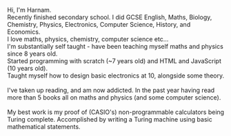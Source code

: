 Hi, I'm Harnam. <br>
Recently finished secondary school. I did GCSE English, Maths, Biology, Chemistry, Physics, Electronics, Computer Science, History, and Economics. <br>
I love maths, physics, chemistry, computer science etc... <br>
I'm substantially self taught - have been teaching myself maths and physics since 8 years old. <br>
Started programming with scratch (~7 years old) and HTML and JavaScript (10 years old). <br>
Taught myself how to design basic electronics at 10, alongside some theory. <br>
 <br>
I've taken up reading, and am now addicted. In the past year having read more than 5 books all on maths and physics (and some computer science). <br>
 <br>
My best work is my proof of (CASIO's) non-programmable calculators being Turing complete. Accomplished by writing a Turing machine using basic mathematical statements.
